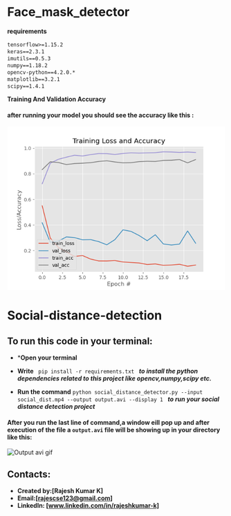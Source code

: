 # Face_mask_detector
**requirements**
```
tensorflow>=1.15.2
keras==2.3.1
imutils==0.5.3
numpy==1.18.2
opencv-python==4.2.0.*
matplotlib==3.2.1
scipy==1.4.1
```
**Training And Validation Accuracy**

#### after running your model you should see the accuracy like this :
![Accuracy](https://github.com/Rajeshkumark26/Face_mask_detector/blob/main/plot.png)


# Social-distance-detection


## To run this code in your terminal:
* ***Open your terminal**

* **Write**   `  pip install -r requirements.txt  ` 
***to install the python dependencies related to this project like opencv,numpy,scipy etc.***
* **Run the command** `python social_distance_detector.py --input social_dist.mp4 --output output.avi --display 1
` ***to run your social distance detection project***

#### After you run the last line of command,a window eill pop up and after execution of the file a `output.avi` file will be showing up in your directory like this:
![Output avi gif](https://github.com/Rajeshkumark26/Social-Distancing-Detector/blob/main/Social-distance-detection/ezgif.com-gif-maker.gif)


## Contacts:
* **Created by:[Rajesh Kumar K]**
* **Email:[rajescse123@gmail.com]**
* **LinkedIn: [www.linkedin.com/in/rajeshkumar-k]**
